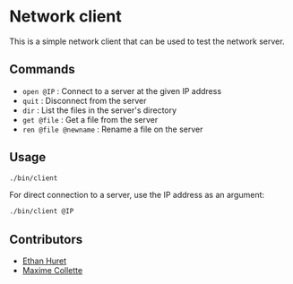 # Network client

This is a simple network client that can be used to test the network server.

## Commands

- `open @IP` : Connect to a server at the given IP address
- `quit` : Disconnect from the server
- `dir` : List the files in the server's directory
- `get @file` : Get a file from the server
- `ren @file @newname` : Rename a file on the server

## Usage

```bash
./bin/client 
```

For direct connection to a server, use the IP address as an argument:

```bash
./bin/client @IP
```

## Contributors

- [Ethan Huret]()
- [Maxime Collette]()

